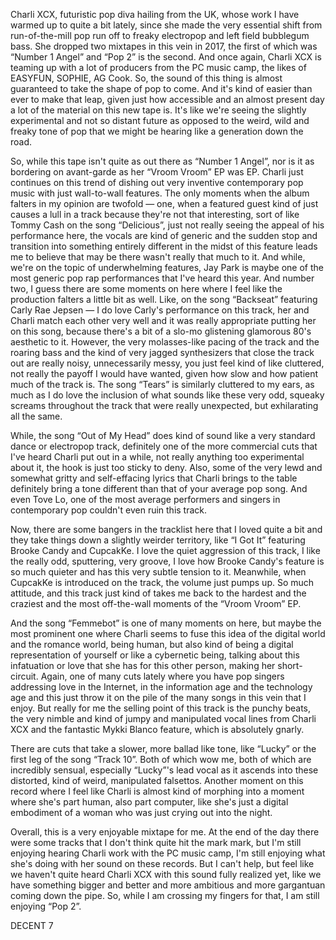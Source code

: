 Charli XCX, futuristic pop diva hailing from the UK, whose work I have warmed up to quite a bit lately, since she made the very essential shift from run-of-the-mill pop run off to freaky electropop and left field bubblegum bass. She dropped two mixtapes in this vein in 2017, the first of which was “Number 1 Angel” and “Pop 2” is the second. And once again, Charli XCX is teaming up with a lot of producers from the PC music camp, the likes of EASYFUN, SOPHIE, AG Cook. So, the sound of this thing is almost guaranteed to take the shape of pop to come. And it's kind of easier than ever to make that leap, given just how accessible and an almost present day a lot of the material on this new tape is. It's like we're seeing the slightly experimental and not so distant future as opposed to the weird, wild and freaky tone of pop that we might be hearing like a generation down the road.

So, while this tape isn't quite as out there as “Number 1 Angel”, nor is it as bordering on avant-garde as her “Vroom Vroom” EP was EP. Charli just continues on this trend of dishing out very inventive contemporary pop music with just wall-to-wall features. The only moments when the album falters in my opinion are twofold — one, when a featured guest kind of just causes a lull in a track because they're not that interesting, sort of like Tommy Cash on the song “Delicious”, just not really seeing the appeal of his performance here, the vocals are kind of generic and the sudden stop and transition into something entirely different in the midst of this feature leads me to believe that may be there wasn't really that much to it. And while, we're on the topic of underwhelming features, Jay Park is maybe one of the most generic pop rap performances that I've heard this year. And number two, I guess there are some moments on here where I feel like the production falters a little bit as well. Like, on the song “Backseat” featuring Carly Rae Jepsen — I do love Carly's performance on this track, her and Charli match each other very well and it was really appropriate putting her on this song, because there's a bit of a slo-mo glistening glamorous 80's aesthetic to it. However, the very molasses-like pacing of the track and the roaring bass and the kind of very jagged synthesizers that close the track out are really noisy, unnecessarily messy, you just feel kind of like cluttered, not really the payoff I would have wanted, given how slow and how patient much of the track is. The song “Tears” is similarly cluttered to my ears, as much as I do love the inclusion of what sounds like these very odd, squeaky screams throughout the track that were really unexpected, but exhilarating all the same.

While, the song “Out of My Head” does kind of sound like a very standard dance or electropop track, definitely one of the more commercial cuts that I've heard Charli put out in a while, not really anything too experimental about it, the hook is just too sticky to deny. Also, some of the very lewd and somewhat gritty and self-effacing lyrics that Charli brings to the table definitely bring a tone different than that of your average pop song. And even Tove Lo, one of the most average performers and singers in contemporary pop couldn't even ruin this track.

Now, there are some bangers in the tracklist here that I loved quite a bit and they take things down a slightly weirder territory, like “I Got It” featuring Brooke Candy and CupcakKe. I love the quiet aggression of this track, I like the really odd, sputtering, very groove, I love how Brooke Candy's feature is so much quieter and has this very subtle tension to it. Meanwhile, when CupcakKe is introduced on the track, the volume just pumps up. So much attitude, and this track just kind of takes me back to the hardest and the craziest and the most off-the-wall moments of the “Vroom Vroom” EP.

And the song “Femmebot” is one of many moments on here, but maybe the most prominent one where Charli seems to fuse this idea of the digital world and the romance world, being human, but also kind of being a digital representation of yourself or like a cybernetic being, talking about this infatuation or love that she has for this other person, making her short-circuit. Again, one of many cuts lately where you have pop singers addressing love in the Internet, in the information age and the technology age and this just throw it on the pile of the many songs in this vein that I enjoy. But really for me the selling point of this track is the punchy beats, the very nimble and kind of jumpy and manipulated vocal lines from Charli XCX and the fantastic Mykki Blanco feature, which is absolutely gnarly.

There are cuts that take a slower, more ballad like tone, like “Lucky” or the first leg of the song “Track 10”. Both of which wow me, both of which are incredibly sensual, especially “Lucky”'s lead vocal as it ascends into these distorted, kind of weird, manipulated falsettos. Another moment on this record where I feel like Charli is almost kind of morphing into a moment where she's part human, also part computer, like she's just a digital embodiment of a woman who was just crying out into the night.

Overall, this is a very enjoyable mixtape for me. At the end of the day there were some tracks that I don't think quite hit the mark mark, but I'm still enjoying hearing Charli work with the PC music camp, I'm still enjoying what she's doing with her sound on these records. But I can't help, but feel like we haven't quite heard Charli XCX with this sound fully realized yet, like we have something bigger and better and more ambitious and more gargantuan coming down the pipe. So, while I am crossing my fingers for that, I am still enjoying “Pop 2”.

DECENT 7
